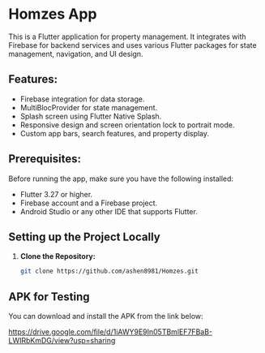 # Homzes App

This is a Flutter application for property management. It integrates with Firebase for backend services and uses various Flutter packages for state management, navigation, and UI design.

## Features:
- Firebase integration for data storage.
- MultiBlocProvider for state management.
- Splash screen using Flutter Native Splash.
- Responsive design and screen orientation lock to portrait mode.
- Custom app bars, search features, and property display.

## Prerequisites:
Before running the app, make sure you have the following installed:
- Flutter 3.27 or higher.
- Firebase account and a Firebase project.
- Android Studio or any other IDE that supports Flutter.

## Setting up the Project Locally

1. **Clone the Repository:**
   ```bash
   git clone https://github.com/ashen8981/Homzes.git

## APK for Testing

You can download and install the APK from the link below:

https://drive.google.com/file/d/1iAWY9E9In05TBmlEF7FBaB-LWIRbKmDG/view?usp=sharing
